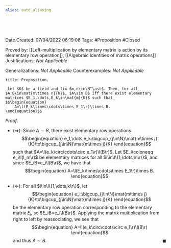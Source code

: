 ```yaml
---
alias: auto_aliasing
---
```


<br />
<br />

Date Created: 07/04/2022 06:19:06
Tags: #Proposition #Closed

Proved by: [[Left-multiplication by elementary matrix is action by its elementary row operation]], [[Algebraic identities of matrix operations]]
Justifications: _Not Applicable_

Generalizations: _Not Applicable_
Counterexamples: _Not Applicable_

``` ad-Proposition
title: Proposition.

_Let $K$ be a field and fix $m,n\in\N^\ast$. Then, for all $A,B\in\mat{m\times n}{K}$, $A\sim B$ iff there exist elementary matrices $E_1,\dots,E_k\in\mat{m}{K}$ such that_
$$\begin{equation}
    A=\l(E_k\times\cdots\times E_1\r)\times B.
\end{equation}$$

```

_Proof_.
* ($\Rightarrow$): Since $A\sim B$, there exist elementary row operations
$$\begin{equation}
e_1,\dots,e_k:\bigcup_{j\in\N}\mat{m\times j}{K}\to\bigcup_{j\in\N}\mat{m\times j}{K}
\end{equation}$$
such that $A=\l(e_k\circ\cdots\circ e_1\r)\l(B\r)$. Let $E_i\coloneqq e_i\l(I_m\r)$ be elementary matrices for all $i\in\l\{1,\dots,m\r\}$, and since $E_iB=e_i\l(B\r)$, we have that
$$\begin{equation}
    A=\l(E_k\times\cdots\times E_1\r)\times B.
\end{equation}$$

* ($\Leftarrow$): For all $i\in\l\{1,\dots,k\r\}$, let
$$\begin{equation}
e_i:\bigcup_{j\in\N}\mat{m\times j}{K}\to\bigcup_{j\in\N}\mat{m\times j}{K}
\end{equation}$$
be the elementary row operation corresponding to the elementary matrix $E_i$, so $E_iB=e_i\l(B\r)$. Applying the matrix multiplication from right to left by reassociating, we see that
$$\begin{equation}
    A=\l(e_k\circ\cdots\circ e_1\r)\l(B\r)
\end{equation}$$
and thus $A\sim B$.<span style="float:right;">$\blacksquare$</span>
